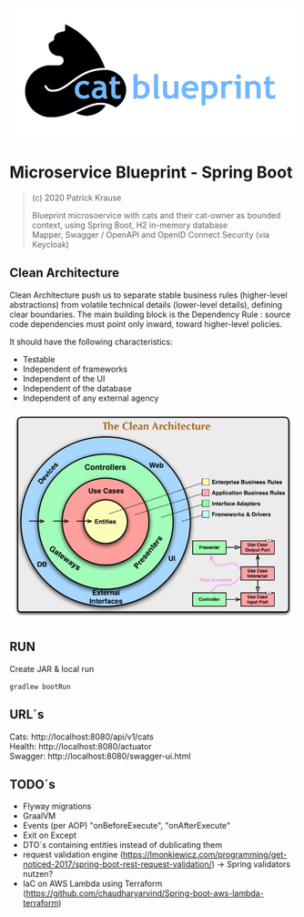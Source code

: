 ![Logo](https://github.com/PKrause79/blueprint-spring-boot/blob/master/cat-blueprint-logo.png)

# Microservice Blueprint - Spring Boot
>
> (c) 2020 Patrick Krause
>
> Blueprint microsoervice with cats and their cat-owner as bounded context, using Spring Boot, H2 in-memory database<br>
> Mapper, Swagger / OpenAPI and OpenID Connect Security (via Keycloak)<br>

## Clean Architecture
Clean Architecture push us to separate stable business rules (higher-level abstractions) from volatile technical details (lower-level details), defining clear boundaries. The main building block is the Dependency Rule : source code dependencies must point only inward, toward higher-level policies.

It should have the following characteristics:

* Testable
* Independent of frameworks
* Independent of the UI
* Independent of the database
* Independent of any external agency

![Logo](https://github.com/PKrause79/blueprint-spring-boot/blob/master/CleanArchitecture.jpg)

## RUN


Create JAR & local run
```
gradlew bootRun
```

## URL´s 

Cats: http://localhost:8080/api/v1/cats <br>
Health: http://localhost:8080/actuator <br>
Swagger: http://localhost:8080/swagger-ui.html <br>


## TODO´s
* Flyway migrations
* GraalVM
* Events (per AOP) "onBeforeExecute", "onAfterExecute"
* Exit on Except
* DTO´s containing entities instead of dublicating them
* request validation engine (https://lmonkiewicz.com/programming/get-noticed-2017/spring-boot-rest-request-validation/) -> Spring validators nutzen?
* IaC on AWS Lambda using Terraform (https://github.com/chaudharyarvind/Spring-boot-aws-lambda-terraform)


